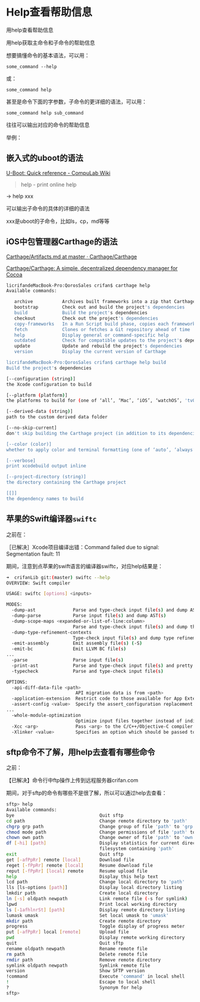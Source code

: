 # Help查看帮助信息

用help查看帮助信息

用help获取主命令和子命令的帮助信息

想要搞懂命令的基本语法，可以用：

`some_command --help`

或：

`some_command help`

甚至是命令下面的字参数，子命令的更详细的语法，可以用：

`some_command help sub_command`

往往可以输出对应的命令的帮助信息

举例：

## 嵌入式的uboot的语法
[U-Boot: Quick reference - CompuLab Wiki](https://compulab.co.il/workspace/mediawiki/index.php5/U-Boot_quick_reference)
> help - print online help

-> help xxx

可以输出子命令的具体的详细的语法

xxx是uboot的子命令，比如ls，cp，md等等

## iOS中包管理器Carthage的语法

[Carthage/Artifacts.md at master · Carthage/Carthage](https://github.com/Carthage/Carthage/blob/master/Documentation/Artifacts.md#cartfile)

[Carthage/Carthage: A simple, decentralized dependency manager for Cocoa](https://github.com/Carthage/Carthage#installing-carthage)

```bash
licrifandeMacBook-Pro:QorosSales crifan$ carthage help
Available commands:

   archive           Archives built frameworks into a zip that Carthage can use
   bootstrap         Check out and build the project's dependencies
   build             Build the project's dependencies
   checkout          Check out the project's dependencies
   copy-frameworks   In a Run Script build phase, copies each framework specified by a SCRIPT_INPUT_FILE environment variable into the built app bundle
   fetch             Clones or fetches a Git repository ahead of time
   help              Display general or command-specific help
   outdated          Check for compatible updates to the project's dependencies
   update            Update and rebuild the project's dependencies
   version           Display the current version of Carthage

licrifandeMacBook-Pro:QorosSales crifan$ carthage help build
Build the project's dependencies

[--configuration (string)]
the Xcode configuration to build

[--platform (platform)]
the platforms to build for (one of ‘all’, ‘Mac’, ‘iOS’, ‘watchOS’, 'tvOS', or comma-separated values of the formers except for ‘all’)

[--derived-data (string)]
path to the custom derived data folder

[--no-skip-current]
don't skip building the Carthage project (in addition to its dependencies)

[--color (color)]
whether to apply color and terminal formatting (one of ‘auto’, ‘always’, or ‘never’)

[--verbose]
print xcodebuild output inline

[--project-directory (string)]
the directory containing the Carthage project

[[]]
the dependency names to build
```

## 苹果的Swift编译器`swiftc`
之前在：

［已解决］Xcode项目编译出错：Command failed due to signal: Segmentation fault: 11

期间，注意到点苹果的swift语言的编译器swiftc，对应help结果是：

```bash
➜  crifanLib git:(master) swiftc --help
OVERVIEW: Swift compiler

USAGE: swiftc [options] <inputs>

MODES:
  -dump-ast              Parse and type-check input file(s) and dump AST(s)
  -dump-parse            Parse input file(s) and dump AST(s)
  -dump-scope-maps <expanded-or-list-of-line:column>
                         Parse and type-check input file(s) and dump the scope map(s)
  -dump-type-refinement-contexts
                         Type-check input file(s) and dump type refinement contexts(s)
  -emit-assembly         Emit assembly file(s) (-S)
  -emit-bc               Emit LLVM BC file(s)
...
  -parse                 Parse input file(s)
  -print-ast             Parse and type-check input file(s) and pretty print AST(s)
  -typecheck             Parse and type-check input file(s)

OPTIONS:
  -api-diff-data-file <path>
                          API migration data is from <path>
  -application-extension  Restrict code to those available for App Extensions
  -assert-config <value>  Specify the assert_configuration replacement. Possible values are Debug, Release, Unchecked, DisableReplacement.
...
  -whole-module-optimization
                          Optimize input files together instead of individually
  -Xcc <arg>              Pass <arg> to the C/C++/Objective-C compiler
  -Xlinker <value>        Specifies an option which should be passed to the linker
```

## sftp命令不了解，用help去查看有哪些命令
之前：

【已解决】命令行中ftp操作上传到远程服务器crifan.com

期间，对于sftp的命令有哪些不是很了解，所以可以通过help去查看：

```bash
sftp> help
Available commands:
bye                                Quit sftp
cd path                            Change remote directory to 'path'
chgrp grp path                     Change group of file 'path' to 'grp'
chmod mode path                    Change permissions of file 'path' to 'mode'
chown own path                     Change owner of file 'path' to 'own'
df [-hi] [path]                    Display statistics for current directory or
                                   filesystem containing 'path'
exit                               Quit sftp
get [-afPpRr] remote [local]       Download file
reget [-fPpRr] remote [local]      Resume download file
reput [-fPpRr] [local] remote      Resume upload file
help                               Display this help text
lcd path                           Change local directory to 'path'
lls [ls-options [path]]            Display local directory listing
lmkdir path                        Create local directory
ln [-s] oldpath newpath            Link remote file (-s for symlink)
lpwd                               Print local working directory
ls [-1afhlnrSt] [path]             Display remote directory listing
lumask umask                       Set local umask to 'umask'
mkdir path                         Create remote directory
progress                           Toggle display of progress meter
put [-afPpRr] local [remote]       Upload file
pwd                                Display remote working directory
quit                               Quit sftp
rename oldpath newpath             Rename remote file
rm path                            Delete remote file
rmdir path                         Remove remote directory
symlink oldpath newpath            Symlink remote file
version                            Show SFTP version
!command                           Execute 'command' in local shell
!                                  Escape to local shell
?                                  Synonym for help
sftp>
```

